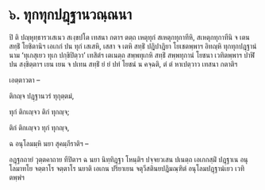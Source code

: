 <h1>๖. ทุกทุกปฎฺฐานวณฺณนา</h1>
<p>ปิ  ติ ปญฺหุทฺธารวเสเนว สเงฺขปโต เทสนา กตาฯ ตตฺถ เหตุทุกํ สเหตุกทุกาทีหิ, สเหตุกทุกาทีนิ จ เตน สทฺธิํ โยชิตานิฯ เอเกกํ ปน ทุกํ เสเสหิ, เสสา จ เตหิ สทฺธิํ ปฎิปาฎิยา โยเชตพฺพาฯ อิทญฺหิ ทุกทุกปฎฺฐานํ นาม ‘ทุเกสุเยว ทุเก ปกฺขิปิตฺวา’ เทสิตํฯ เตเนตฺถ สพฺพทุเกหิ  สทฺธิํ สพฺพทุกานํ โยชนา เวทิตพฺพาฯ ปาฬิ ปน สงฺขิตฺตาฯ เยน เยน จ ปเทน สทฺธิํ ยํ ยํ ปทํ โยชนํ น คจฺฉติ, ตํ ตํ หาเปตฺวาว เทสนา กตาติฯ</p>

</p>


<p>เอตฺตาวตา –</p>


<p>
ติกญฺจ ปฎฺฐานวรํ ทุกุตฺตมํ,  
  
ทุกํ ติกเญฺจว ติกํ ทุกญฺจ;  
  
ติกํ ติกเญฺจว ทุกํ ทุกญฺจ,  
  
ฉ อนุโลมมฺหิ นยา สุคมฺภีราติฯ –  
</p>
  
<p>อฎฺฐกถายํ วุตฺตคาถาย ทีปิตาฯ  ฉ นยา นิทฺทิฎฺฐา โหนฺติฯ ปจฺจยวเสน ปเนตฺถ เอเกกสฺมิํ ปฎฺฐาเน อนุโลมาทโย จตฺตาโร จตฺตาโร นยาติ เอเกน ปริยาเยน จตุวีสตินยปฎิมณฺฑิตํ อนุโลมปฎฺฐานํเยว เวทิตพฺพํฯ</p>





